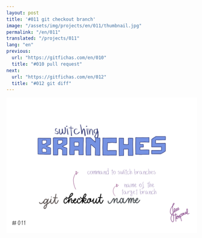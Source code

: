 ```yaml
---
layout: post
title: '#011 git checkout branch'
image: "/assets/img/projects/en/011/thumbnail.jpg"
permalink: "/en/011"
translated: "/projects/011"
lang: "en"
previous:
  url: "https://gitfichas.com/en/010"
  title: "#010 pull request"
next:
  url: "https://gitfichas.com/en/012"
  title: "#012 git diff"
---
```


<img alt="To switch from the current branch to a new branch, use: git checkout followed by the name of the target branch" src="/assets/img/projects/en/011/full.jpg">